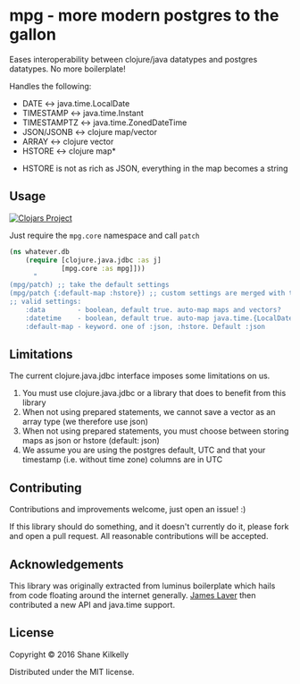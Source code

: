 # mpg - more modern postgres to the gallon

Eases interoperability between clojure/java datatypes and postgres
datatypes. No more boilerplate!

Handles the following:

- DATE <-> java.time.LocalDate
- TIMESTAMP <-> java.time.Instant
- TIMESTAMPTZ <-> java.time.ZonedDateTime
- JSON/JSONB <-> clojure map/vector
- ARRAY <-> clojure vector
- HSTORE <-> clojure map*

* HSTORE is not as rich as JSON, everything in the map becomes a string

## Usage

[![Clojars Project](https://img.shields.io/clojars/v/mpg.svg)](https://clojars.org/mpg)

Just require the `mpg.core` namespace and call `patch`

```clojure
(ns whatever.db
    (require [clojure.java.jdbc :as j]
             [mpg.core :as mpg]]))
      "
(mpg/patch) ;; take the default settings
(mpg/patch {:default-map :hstore}) ;; custom settings are merged with the defaults
;; valid settings:
    :data        - boolean, default true. auto-map maps and vectors?
    :datetime    - boolean, default true. auto-map java.time.{LocalDate, ZonedDateTime} ?
    :default-map - keyword. one of :json, :hstore. Default :json
```

## Limitations

The current clojure.java.jdbc interface imposes some limitations on us.

1. You must use clojure.java.jdbc or a library that does to benefit from this library
2. When not using prepared statements, we cannot save a vector as an array type (we therefore use json)
3. When not using prepared statements, you must choose between storing maps as json or hstore (default: json)
4. We assume you are using the postgres default, UTC and that your timestamp (i.e. without time zone) columns are in UTC

## Contributing

Contributions and improvements welcome, just open an issue! :)

If this library should do something, and it doesn't currently do it, please fork
and open a pull request. All reasonable contributions will be accepted.

## Acknowledgements

This library was originally extracted from luminus boilerplate which
hails from code floating around the internet
generally. [James Laver](https://github.com/jjl) then contributed a
new API and java.time support.

## License

Copyright © 2016 Shane Kilkelly

Distributed under the MIT license.
